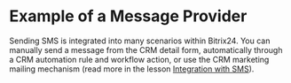 # Example of a Message Provider

Sending SMS is integrated into many scenarios within Bitrix24. You can manually send a message from the CRM detail form, automatically through a CRM automation rule and workflow action, or use the CRM marketing mailing mechanism (read more in the lesson [Integration with SMS](https://helpdesk.bitrix24.com/courses/index.php?COURSE_ID=268&LESSON_ID=26044&LESSON_PATH=25400.25996.25802.26044)).
